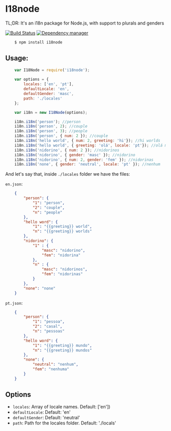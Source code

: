 # I18node

TL;DR: It's an i18n package for Node.js, with support to plurals and genders

[![Build Status](https://travis-ci.org/talyssonoc/i18node.svg?branch=master)](https://travis-ci.org/talyssonoc/i18node) [![Dependency manager](https://david-dm.org/talyssonoc/i18node.png)](https://david-dm.org/talyssonoc/i18node)

```sh
	$ npm install i18node
```

## Usage:

```js
	var I18Node = require('i18node');
	
	var options = {
		locales: ['en', 'pt'],
		defaultLocale: 'en',
		defaultGender: 'masc',
		path: './locales'
	};

	var i18n = new I18Node(options);

	i18n.i18n('person'); //person
	i18n.i18n('person', 2); //couple
	i18n.i18n('person', 3); //people
	i18n.i18n('person', { num: 2 }); //couple
	i18n.i18n('hello world', { num: 2, greeting: 'hi'}); //hi worlds
	i18n.i18n('hello world', { greeting: 'olá', locale: 'pt'}); //olá mundo
	i18n.i18n('nidorino', { num: 2 }); //nidorinos
	i18n.i18n('nidorino', { gender: 'masc' }); //nidorino
	i18n.i18n('nidorino', { num: 2, gender: 'fem' }); //nidorinas
	i18n.i18n('none', { gender: 'neutral', locale: 'pt' }); //nenhum

```

And let's say that, inside `./locales` folder we have the files:

`en.json`:

```json
	{
		"person": {
			"1": "person",
			"2": "couple",
			"n": "people"
		},
		"hello word": {
			"1": "{{greeting}} world",
			"n": "{{greeting}} worlds"
		},
		"nidorino": {
			"1" : {
				"masc": "nidorino",
				"fem": "nidorina"
			},
			"n" : {
				"masc": "nidorinos",
				"fem": "nidorinas"
			}
		},
		"none": "none"
	}
```

`pt.json`:

```json
	{
		"person": {
			"1": "pessoa",
			"2": "casal",
			"n": "pessoas"
		},
		"hello word": {
			"1": "{{greeting}} mundo",
			"n": "{{greeting}} mundos"
		},
		"none": {
			"neutral": "nenhum",
			"fem": "nenhuma"
		}
	}
```

## Options

* `locales`: Array of locale names. Default: ['en'])
* `defaultLocale`: Default: 'en'
* `defaultGender`: Default: 'neutral'
* `path`: Path for the locales folder. Default: './locals'